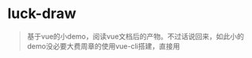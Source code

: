 # luck-draw

> 基于vue的小demo，阅读vue文档后的产物。不过话说回来，如此小的demo没必要大费周章的使用vue-cli搭建，直接用 <script> 引入vue.js即可。
> 左右拖动滑块可以改变抽奖速度

## Build Setup

``` bash
# install dependencies
npm install

# serve with hot reload at localhost:8080
npm run dev

# build for production with minification
npm run build

# build for production and view the bundle analyzer report
npm run build --report
```

For a detailed explanation on how things work, check out the [guide](http://vuejs-templates.github.io/webpack/) and [docs for vue-loader](http://vuejs.github.io/vue-loader).
